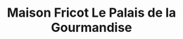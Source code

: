 ---
title: "Maison Fricot Le Palais de la Gourmandise"
url: /saint-martin-de-re/maison-fricot-le-palais-de-la-gourmandise/
shop: confiserie
---